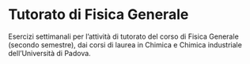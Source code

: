 # Tutorato di Fisica Generale
Esercizi settimanali per l’attività di tutorato del corso di Fisica
Generale (secondo semestre), dai corsi di laurea in Chimica e Chimica
industriale dell’Università di Padova.

